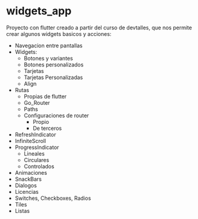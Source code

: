 # widgets_app

Proyecto con flutter creado a partir del curso de devtalles, que nos permite crear algunos widgets basicos y acciones:

- Navegacion entre pantallas
- Widgets:
    -   Botones y variantes   
    -   Botones personalizados   
    -   Tarjetas   
    -   Tarjetas Personalizadas
    -   Align   
- Rutas
    -   Propias de flutter 
    -   Go_Router 
    -   Paths 
    -   Configuraciones de router
        -   Propio 
        -   De terceros 
- RefreshIndicator
- InfiniteScroll
- ProgressIndicator
    - Lineales
    - Circulares
    - Controlados
- Animaciones
- SnackBars
- Dialogos
- Licencias
- Switches, Checkboxes, Radios
- Tiles
- Listas

